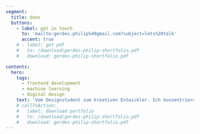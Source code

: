 ```yaml
---
segment:
  title: does
  buttons:
    - label: get in touch
      to: 'mailto:gerdes.philip%40gmail.com?subject=lets%20talk'
      accent: true
    # - label: get pdf
    #   to: /download/gerdes-philip-shortfolio.pdf
    #   download: gerdes-philip-shortfolio.pdf

contents:
  hero:
    tags:
      - frontend development
      - machine learning
      - digital design
    text: 'Vom Designstudent zum kreativen Entwickler. Ich konzentriere mich auf UI/UX vom Design bis hin zur Implementierung, sowie maschinelles Lernen in generativen Kontexten.'
    # callToAction:
    #   label: download portfolio
    #   to: /download/gerdes-philip-shortfolio.pdf
    #   download: gerdes-philip-shortfolio.pdf
---
```


